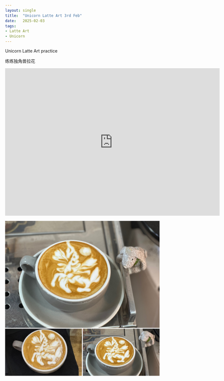 ```yaml
---
layout: single
title:  "Unicorn Latte Art 3rd Feb"
date:   2025-02-03
tags:
- Latte Art
- Unicorn
---
```


Unicorn Latte Art practice

练练独角兽拉花


<div class="embed-container">
  <iframe
      src="https://www.youtube.com/embed/U476-ksv47M"
      width="700"
      height="480"
      frameborder="0"
      allowfullscreen="true">
  </iframe>
</div>


![](/assets/img/2025/02/03/95B245CF-881B-495C-AFF8-EABE42730ADA.JPG)
